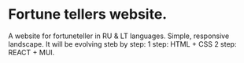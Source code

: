# Fortune tellers website.

A website for fortuneteller in RU &amp; LT languages.
Simple, responsive landscape. It will be evolving steb by step:
1 step: HTML + CSS
2 step: REACT + MUI.
